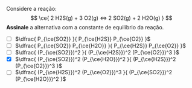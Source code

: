 Considere a reação:
$$
    \ce{ 2 H2S(g) + 3 O2(g) <=> 2 SO2(g) + 2 H2O(g) }
$$
**Assinale** a alternativa com a constante de equilíbrio da reação.

- [ ] $\dfrac{ P_{\ce{SO2}} }{ P_{\ce{H2S}} P_{\ce{O2}} }$
- [ ] $\dfrac{ P_{\ce{SO2}} P_{\ce{H2O}} }{ P_{\ce{H2S}} P_{\ce{O2}} }$
- [ ] $\dfrac{ (P_{\ce{SO2}})^2 }{ (P_{\ce{H2S}})^2 (P_{\ce{O2}})^3 }$
- [x] $\dfrac{ (P_{\ce{SO2}})^2 (P_{\ce{H2O}})^2 }{ (P_{\ce{H2S}})^2 (P_{\ce{O2}})^3 }$
- [ ] $\dfrac{ (P_{\ce{H2S}})^2 (P_{\ce{O2}})^3 }{ (P_{\ce{SO2}})^2 (P_{\ce{H2O}})^2 }$
